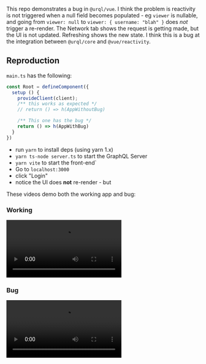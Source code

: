 This repo demonstrates a bug in `@urql/vue`. I think the problem is reactivity is not triggered when a null field becomes populated - eg `viewer` is nullable, and going from `viewer: null` to `viewer: { username: "blah" }` does *not* trigger a re-render. The Network tab shows the request is getting made, but the UI is not updated. Refreshing shows the new state. I think this is a bug at the integration between `@urql/core` and `@vue/reactivity`.

## Reproduction

`main.ts` has the following:

```ts
const Root = defineComponent({
  setup () {
    provideClient(client);
    /** this works as expected */
    // return () => h(AppWithoutBug)

    /** This one has the bug */
    return () => h(AppWithBug)
  }
})
```

- run `yarn` to install deps (using yarn 1.x)
- `yarn ts-node server.ts` to start the GraphQL Server
- `yarn vite` to start the front-end`
- Go to `localhost:3000` 
- click "Login"
- notice the UI does **not** re-render - but 

These videos demo both the working app and bug:

### Working 

![](./demo_broken.mov)

### Bug

![](./demo_broken.mov)
